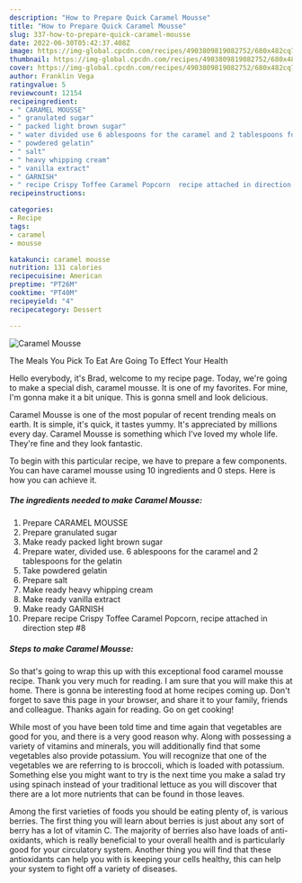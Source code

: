 ```yaml
---
description: "How to Prepare Quick Caramel Mousse"
title: "How to Prepare Quick Caramel Mousse"
slug: 337-how-to-prepare-quick-caramel-mousse
date: 2022-06-30T05:42:37.408Z
image: https://img-global.cpcdn.com/recipes/4903809819082752/680x482cq70/caramel-mousse-recipe-main-photo.jpg
thumbnail: https://img-global.cpcdn.com/recipes/4903809819082752/680x482cq70/caramel-mousse-recipe-main-photo.jpg
cover: https://img-global.cpcdn.com/recipes/4903809819082752/680x482cq70/caramel-mousse-recipe-main-photo.jpg
author: Franklin Vega
ratingvalue: 5
reviewcount: 12154
recipeingredient:
- " CARAMEL MOUSSE"
- " granulated sugar"
- " packed light brown sugar"
- " water divided use 6 ablespoons for the caramel and 2 tablespoons for the gelatin"
- " powdered gelatin"
- " salt"
- " heavy whipping cream"
- " vanilla extract"
- " GARNISH"
- " recipe Crispy Toffee Caramel Popcorn  recipe attached in direction step 8"
recipeinstructions:

categories:
- Recipe
tags:
- caramel
- mousse

katakunci: caramel mousse 
nutrition: 131 calories
recipecuisine: American
preptime: "PT26M"
cooktime: "PT40M"
recipeyield: "4"
recipecategory: Dessert

---
```



![Caramel Mousse](https://img-global.cpcdn.com/recipes/4903809819082752/680x482cq70/caramel-mousse-recipe-main-photo.jpg)

The Meals You Pick To Eat Are Going To Effect Your Health

Hello everybody, it's Brad, welcome to my recipe page. Today, we're going to make a special dish, caramel mousse. It is one of my favorites. For mine, I'm gonna make it a bit unique. This is gonna smell and look delicious.

Caramel Mousse is one of the most popular of recent trending meals on earth. It is simple, it's quick, it tastes yummy. It's appreciated by millions every day. Caramel Mousse is something which I've loved my whole life. They're fine and they look fantastic.




To begin with this particular recipe, we have to prepare a few components. You can have caramel mousse using 10 ingredients and 0 steps. Here is how you can achieve it.

<!--inarticleads1-->

##### The ingredients needed to make Caramel Mousse:

1. Prepare  CARAMEL MOUSSE
1. Prepare  granulated sugar
1. Make ready  packed light brown sugar
1. Prepare  water, divided use. 6 ablespoons for the caramel and 2 tablespoons for the gelatin
1. Take  powdered gelatin
1. Prepare  salt
1. Make ready  heavy whipping cream
1. Make ready  vanilla extract
1. Make ready  GARNISH
1. Prepare  recipe Crispy Toffee Caramel Popcorn,  recipe attached in direction step #8




<!--inarticleads2-->

##### Steps to make Caramel Mousse:





So that's going to wrap this up with this exceptional food caramel mousse recipe. Thank you very much for reading. I am sure that you will make this at home. There is gonna be interesting food at home recipes coming up. Don't forget to save this page in your browser, and share it to your family, friends and colleague. Thanks again for reading. Go on get cooking!

While most of you have been told time and time again that vegetables are good for you, and there is a very good reason why. Along with possessing a variety of vitamins and minerals, you will additionally find that some vegetables also provide potassium. You will recognize that one of the vegetables we are referring to is broccoli, which is loaded with potassium. Something else you might want to try is the next time you make a salad try using spinach instead of your traditional lettuce as you will discover that there are a lot more nutrients that can be found in those leaves.

Among the first varieties of foods you should be eating plenty of, is various berries. The first thing you will learn about berries is just about any sort of berry has a lot of vitamin C. The majority of berries also have loads of anti-oxidants, which is really beneficial to your overall health and is particularly good for your circulatory system. Another thing you will find that these antioxidants can help you with is keeping your cells healthy, this can help your system to fight off a variety of diseases.
